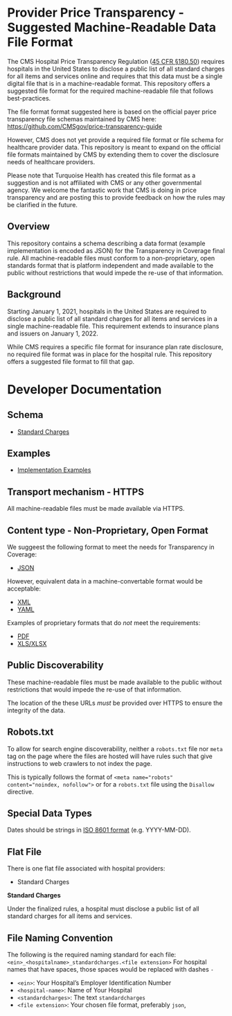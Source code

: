 # Provider Price Transparency - Suggested Machine-Readable Data File Format

The CMS Hospital Price Transparency Regulation ([45 CFR §180.50](https://www.federalregister.gov/d/2019-24931/p-1010))
requires hospitals in the United States to disclose a public list of all standard charges for all items and services 
online and requires that this data must be a single digital file that is in a machine-readable format. This repository offers 
a suggested file format for the required machine-readable file that follows best-practices. 

The file format format suggested here is based on the official payer price transparency file schemas maintained by CMS
here: https://github.com/CMSgov/price-transparency-guide

However, CMS does not yet provide a required file format or file schema for healthcare provider data. This repository is 
meant to expand on the official file formats maintained by CMS by extending them to cover the disclosure needs of healthcare 
providers. 

Please note that Turquoise Health has created this file format as a suggestion and is not affiliated with CMS or any
other governmental agency. We welcome the fantastic work that CMS is doing in price transparency and are posting this to 
provide feedback on how the rules may be clarified in the future.

## Overview

This repository contains a schema describing a data format (example implementation is encoded as JSON) for the 
Transparency in Coverage final rule. All machine-readable files must conform to a non-proprietary, open standards format 
that is platform independent and made available to the public without restrictions that would impede the re-use of 
that information.

## Background

Starting January 1, 2021, hospitals in the United States are required to disclose a public list of all standard charges 
for all items and services in a single machine-readable file. This requirement extends to insurance plans and issuers 
on January 1, 2022.

While CMS requires a specific file format for insurance plan rate disclosure, no required file format
was in place for the hospital rule. This repository offers a suggested file format to fill that gap.

# Developer Documentation

## Schema
* [Standard Charges](https://github.com/turquoisehealth/provider-price-transparency-guide/tree/main/examples/standardcharges)

## Examples
* [Implementation Examples](https://github.com/turquoisehealth/provider-price-transparency-guide/tree/main/examples/standardcharges)

## Transport mechanism - HTTPS

All machine-readable files must be made available via HTTPS.

## Content type - Non-Proprietary, Open Format

We suggeest the following format to meet the needs for Transparency in Coverage:

* [JSON](https://www.json.org/)

However, equivalent data in a machine-convertable format would be acceptable:

* [XML](http://www.xml.org/)
* [YAML](https://yaml.org/)

Examples of proprietary formats that do *not* meet the requirements:
* [PDF](https://en.wikipedia.org/wiki/PDF)
* [XLS/XLSX](https://en.wikipedia.org/wiki/Microsoft_Excel#File_formats) 

## Public Discoverability

These machine-readable files must be made available to the public without restrictions that would impede the re-use of that information.

The location of the these URLs *must* be provided over HTTPS to ensure the integrity of the data.

## Robots.txt

To allow for search engine discoverability, neither a `robots.txt` file nor `meta` tag on the page where the files are hosted will have rules such that give instructions to web crawlers to not index the page.

This is typically follows the format of `<meta name="robots" content="noindex, nofollow">` or for a `robots.txt` file using the `Disallow` directive.

## Special Data Types

Dates should be strings in [ISO 8601 format](https://en.wikipedia.org/wiki/ISO_8601) (e.g. YYYY-MM-DD).

## Flat File

There is one flat file associated with hospital providers:

* Standard Charges

**Standard Charges**

Under the finalized rules, a hospital must disclose a public list of all standard charges for all items and services.
 

## File Naming Convention  

The following is the required naming standard for each file: `<ein>_<hospitalname>_standardcharges.<file extension>`
For hospital names that have spaces, those spaces would be replaced with dashes `-`

* `<ein>`: Your Hospital’s Employer Identification Number
* `<hospital-name>`: Name of Your Hospital
* `<standardcharges>`: The text `standardcharges`
* `<file extension>`: Your chosen file format, preferably `json`,

